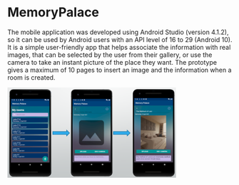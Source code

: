 # MemoryPalace
The mobile application was developed using Android Studio (version 4.1.2), so it can be used by Android 
users with an API level of 16 to 29 (Android 10). It is a simple user-friendly app that helps associate the 
information with real images, that can be selected by the user from their gallery, or use the camera to take an 
instant picture of the place they want. The prototype gives a maximum of 10 pages to insert 
an image and the information when a room is created. 

<img src="memPalace.PNG" width=75% height=75%>
